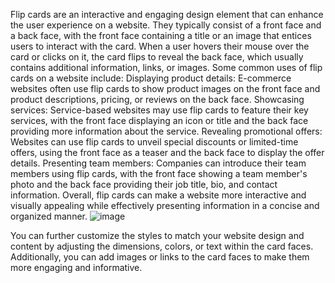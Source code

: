 Flip cards are an interactive and engaging design element that can enhance the user experience on a website. They typically consist of a front face and a back face, with the front face containing a title or an image that entices users to interact with the card. When a user hovers their mouse over the card or clicks on it, the card flips to reveal the back face, which usually contains additional information, links, or images.
Some common uses of flip cards on a website include:
Displaying product details: E-commerce websites often use flip cards to show product images on the front face and product descriptions, pricing, or reviews on the back face.
Showcasing services: Service-based websites may use flip cards to feature their key services, with the front face displaying an icon or title and the back face providing more information about the service.
Revealing promotional offers: Websites can use flip cards to unveil special discounts or limited-time offers, using the front face as a teaser and the back face to display the offer details.
Presenting team members: Companies can introduce their team members using flip cards, with the front face showing a team member's photo and the back face providing their job title, bio, and contact information.
Overall, flip cards can make a website more interactive and visually appealing while effectively presenting information in a concise and organized manner.
![image](https://github.com/SavvyChic42/Flipping-card-effect/assets/151141927/db079177-f6e3-4733-904d-2c8eac60fa71)

You can further customize the styles to match your website design and content by adjusting the dimensions, colors, or text within the card faces. Additionally, you can add images or links to the card faces to make them more engaging and informative.

